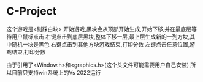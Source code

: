 # C-Project
这个游戏是<别踩白块>
开始游戏,黑块会从顶部开始生成,开始下移,并在最底层等待用户鼠标点击
右键点击到底层黑块,整体下移一层,最上层生成新的一列方块,其中随机一块是黑色
右键点击到其他方块游戏结束,打印分数
左键点击任意位置,游戏结束,打印分数

由于引用了<Window.h>和<graphics.h>(这个头文件可能需要用户自己安装)
所以目前只支持win系统上的Vs 2022运行